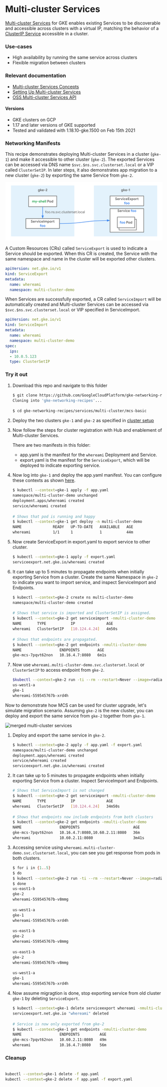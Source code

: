 # Multi-cluster Services

[Multi-cluster Services](https://cloud.google.com/kubernetes-engine/docs/concepts/multi-cluster-services) for GKE enables existing Services to be discoverable and accessible across clusters with a virtual IP, matching the behavior of a [ClusterIP Service](https://cloud.google.com/kubernetes-engine/docs/concepts/service#services_of_type_clusterip)
accessible in a cluster.

### Use-cases

- High availability by running the same service across clusters
- Flexible migration between clusters

### Relevant documentation

- [Multi-cluster Services Concepts](https://cloud.google.com/kubernetes-engine/docs/concepts/multi-cluster-services)
- [Setting Up Multi-cluster Services](https://cloud.google.com/kubernetes-engine/docs/how-to/multi-cluster-services)
- [OSS Multi-cluster Services API](https://github.com/kubernetes/enhancements/tree/master/keps/sig-multicluster/1645-multi-cluster-services-api)

#### Versions

- GKE clusters on GCP
- 1.17 and later versions of GKE supported
- Tested and validated with 1.18.10-gke.1500 on Feb 15th 2021

### Networking Manifests

This recipe demonstrates deploying Multi-cluster Services in a cluster (`gke-1`) and make it accessible to other cluster (`gke-2`). The exported Services can be accessed via DNS name `$svc.$ns.svc.clusterset.local` or a VIP called `ClusterSetIP`. In later steps, it also demonstrates app migration to a new cluster (`gke-2`) by exporting the same Service from `gke-2`.

![basic multi-cluster services](../../../images/multi-cluster-services-basic.png)

A Custom Resources (CRs) called `ServiceExport` is used to indicate a Service should be exported. When this CR is created, the Service with the same namespace and name in the cluster will be exported other clusters.

```yaml
apiVersion: net.gke.io/v1
kind: ServiceExport
metadata:
  name: whereami
  namespace: multi-cluster-demo
```

When Services are successfully exported, a CR called `ServiceImport` will be automatically created and Multi-cluster Services can be accessed via `$svc.$ns.svc.clusterset.local` or VIP specified in ServiceImport.

```yaml
apiVersion: net.gke.io/v1
kind: ServiceImport
metadata:
  name: whereami
  namespace: multi-cluster-demo
spec:
  ips:
  - 10.0.5.123
  type: ClusterSetIP
```

### Try it out

1. Download this repo and navigate to this folder

    ```sh
    $ git clone https://github.com/GoogleCloudPlatform/gke-networking-recipes.git
    Cloning into 'gke-networking-recipes'...

    $ cd gke-networking-recipes/services/multi-cluster/mcs-basic
    ```

2. Deploy the two clusters `gke-1` and `gke-2` as specified in [cluster setup](../../cluster-setup.md)

3. Now follow the steps for cluster registration with Hub and enablement of Multi-cluster Services.

    There are two manifests in this folder:

    - app.yaml is the manifest for the `whereami` Deployment and Service.
    - export.yaml is the manifest for the `ServiceExport`, which will be deployed to indicate exporting service.

4. Now log into `gke-1` and deploy the app.yaml manifest. You can configure these contexts as shown [here](../../cluster-setup.md).

    ```bash
    $ kubectl --context=gke-1 apply -f app.yaml
    namespace/multi-cluster-demo unchanged
    deployment.apps/whereami created
    service/whereami created

    # Shows that pod is running and happy
    $ kubectl --context=gke-1 get deploy -n multi-cluster-demo
    NAME              READY   UP-TO-DATE   AVAILABLE   AGE
    whereami          1/1     1            1           44m
    ```


5. Now create ServiceExport in export.yaml to export service to other cluster.

    ```bash
    $ kubectl --context=gke-1 apply -f export.yaml
    serviceexport.net.gke.io/whereami created
    ```

6. It can take up to 5 minutes to propagate endpoints when initially exporting Service from a cluster. Create the same Namespace in `gke-2` to indicate you want to import service, and inspect ServiceImport and Endpoints.

    ```bash
    $ kubectl --context=gke-2 create ns multi-cluster-demo
    namespace/multi-cluster-demo created
    
    # Shows that service is imported and ClusterSetIP is assigned.
    $ kubectl --context=gke-2 get serviceimport -nmulti-cluster-demo
    NAME       TYPE           IP              AGE
    whereami   ClusterSetIP   [10.124.4.24]   4m50s
    
    # Shows that endpoints are propagated.
    $ kubectl --context=gke-2 get endpoints -nmulti-cluster-demo
    NAME                 ENDPOINTS        AGE
    gke-mcs-7pqvt62non   10.16.4.7:8080   6m1s
    ```

7. Now use `whereami.multi-cluster-demo.svc.clusterset.local` or `ClusterSetIP` to access endpoint from `gke-2`.

    ```bash
    $kubectl --context=gke-2 run -ti --rm --restart=Never --image=radial/busyboxplus:curl shell-$RANDOM -- curl whereami.multi-cluster-demo.svc.clusterset.local | jq -r '.zone, .cluster_name, .pod_name'
    us-west1-a
    gke-1
    whereami-559545767b-xrd4h
    ```

Now to demonstrate how MCS can be used for cluster upgrade, let's simulate migration scenario. Assuming `gke-2` is the new cluster, you can deploy and export the same service from `gke-2` together from `gke-1`.

![merged multi-cluster services](../../images/multi-cluster-services-merged.png)

1. Deploy and export the same service in `gke-2`.

    ```bash
    $ kubectl --context=gke-2 apply -f app.yaml -f export.yaml
    namespace/multi-cluster-demo unchanged
    deployment.apps/whereami created
    service/whereami created
    serviceexport.net.gke.io/whereami created
    ```

2. It can take up to 5 minutes to propagate endpoints when initially exporting Service from a cluster. Inspect ServiceImport and Endpoints.

    ```bash
    # Shows that ServiceImport is not changed
    $ kubectl --context=gke-2 get serviceimport -nmulti-cluster-demo
    NAME       TYPE           IP              AGE
    whereami   ClusterSetIP   [10.124.4.24]   34m50s

    # Shows that endpoints now include endpoints from both clusters
    $ kubectl --context=gke-2 get endpoints -nmulti-cluster-demo
    NAME                 ENDPOINTS                        AGE
    gke-mcs-7pqvt62non   10.16.4.7:8080,10.60.2.11:8080   36m
    whereami             10.60.2.11:8080                  3m41s
    ```  

3. Accessing service using `whereami.multi-cluster-demo.svc.clusterset.local`, you can see you get response from pods in both clusters.

    ```bash
    $ for i in {1..5}
    $ do
    $ kubectl --context=gke-2 run -ti --rm --restart=Never --image=radial/busyboxplus:curl shell-$RANDOM -- curl whereami.multi-cluster-demo.svc.clusterset.local | jq -r '.zone, .cluster_name, .pod_name'
    $ done
    us-east1-b
    gke-2
    whereami-559545767b-v8mmg
    
    us-west1-a
    gke-1
    whereami-559545767b-xrd4h
    
    us-east1-b
    gke-2
    whereami-559545767b-v8mmg
    
    us-east1-b
    gke-2
    whereami-559545767b-v8mmg
    
    us-west1-a
    gke-1
    whereami-559545767b-xrd4h
    ```

4. Now assume migragtion is done, stop exporting service from old cluster `gke-1` by deleting `ServiceExport`.

    ```bash
    $ kubectl --context=gke-1 delete serviceexport whereami -nmulti-cluster-demo
    serviceexport.net.gke.io "whereami" deleted

    # Service is now only exported from gke-2
    $ kubectl --context=gke-1 get endpoints -nmulti-cluster-demo
    NAME                 ENDPOINTS         AGE
    gke-mcs-7pqvt62non   10.60.2.11:8080   49m
    whereami             10.16.4.7:8080    56m
    ```

### Cleanup

```sh

kubectl --context=gke-1 delete -f app.yaml
kubectl --context=gke-2 delete -f app.yaml -f export.yaml
```
